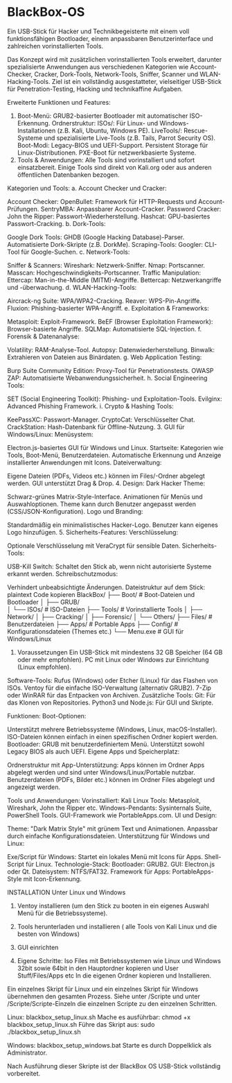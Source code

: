 # BlackBox-OS

Ein USB-Stick für Hacker und Technikbegeisterte mit einem voll funktionsfähigen Bootloader, einem anpassbaren Benutzerinterface und zahlreichen vorinstallierten Tools.

Das Konzept wird mit zusätzlichen vorinstallierten Tools erweitert, darunter spezialisierte Anwendungen aus verschiedenen Kategorien wie Account-Checker, Cracker, Dork-Tools, Network-Tools, Sniffer, Scanner und WLAN-Hacking-Tools. Ziel ist ein vollständig ausgestatteter, vielseitiger USB-Stick für Penetration-Testing, Hacking und technikaffine Aufgaben.

Erweiterte Funktionen und Features:
1. Boot-Menü:
GRUB2-basierter Bootloader mit automatischer ISO-Erkennung.
Ordnerstruktur:
ISOs/: Für Linux- und Windows-Installationen (z.B. Kali, Ubuntu, Windows PE).
LiveTools/: Rescue-Systeme und spezialisierte Live-Tools (z.B. Tails, Parrot Security OS).
Boot-Modi:
Legacy-BIOS und UEFI-Support.
Persistent Storage für Linux-Distributionen.
PXE-Boot für netzwerkbasierte Systeme.
2. Tools & Anwendungen:
Alle Tools sind vorinstalliert und sofort einsatzbereit. Einige Tools sind direkt von Kali.org oder aus anderen öffentlichen Datenbanken bezogen.

Kategorien und Tools:
a. Account Checker und Cracker:

Account Checker:
OpenBullet: Framework für HTTP-Requests und Account-Prüfungen.
SentryMBA: Anpassbarer Account-Cracker.
Password Cracker:
John the Ripper: Passwort-Wiederherstellung.
Hashcat: GPU-basiertes Passwort-Cracking.
b. Dork-Tools:

Google Dork Tools:
GHDB (Google Hacking Database)-Parser.
Automatisierte Dork-Skripte (z.B. DorkMe).
Scraping-Tools:
Googler: CLI-Tool für Google-Suchen.
c. Network-Tools:

Sniffer & Scanners:
Wireshark: Netzwerk-Sniffer.
Nmap: Portscanner.
Masscan: Hochgeschwindigkeits-Portscanner.
Traffic Manipulation:
Ettercap: Man-in-the-Middle (MITM)-Angriffe.
Bettercap: Netzwerkangriffe und -überwachung.
d. WLAN-Hacking-Tools:

Aircrack-ng Suite: WPA/WPA2-Cracking.
Reaver: WPS-Pin-Angriffe.
Fluxion: Phishing-basierter WPA-Angriff.
e. Exploitation & Frameworks:

Metasploit: Exploit-Framework.
BeEF (Browser Exploitation Framework): Browser-basierte Angriffe.
SQLMap: Automatisierte SQL-Injection.
f. Forensik & Datenanalyse:

Volatility: RAM-Analyse-Tool.
Autopsy: Datenwiederherstellung.
Binwalk: Extrahieren von Dateien aus Binärdaten.
g. Web Application Testing:

Burp Suite Community Edition: Proxy-Tool für Penetrationstests.
OWASP ZAP: Automatisierte Webanwendungssicherheit.
h. Social Engineering Tools:

SET (Social Engineering Toolkit): Phishing- und Exploitation-Tools.
Evilginx: Advanced Phishing Framework.
i. Crypto & Hashing Tools:

KeePassXC: Passwort-Manager.
CryptoCat: Verschlüsselter Chat.
CrackStation: Hash-Datenbank für Offline-Nutzung.
3. GUI für Windows/Linux:
Menüsystem:

Electron.js-basiertes GUI für Windows und Linux.
Startseite: Kategorien wie Tools, Boot-Menü, Benutzerdateien.
Automatische Erkennung und Anzeige installierter Anwendungen mit Icons.
Dateiverwaltung:

Eigene Dateien (PDFs, Videos etc.) können im Files/-Ordner abgelegt werden.
GUI unterstützt Drag & Drop.
4. Design:
Dark Hacker Theme:

Schwarz-grünes Matrix-Style-Interface.
Animationen für Menüs und Auswahloptionen.
Theme kann durch Benutzer angepasst werden (CSS/JSON-Konfiguration).
Logo und Branding:

Standardmäßig ein minimalistisches Hacker-Logo.
Benutzer kann eigenes Logo hinzufügen.
5. Sicherheits-Features:
Verschlüsselung:

Optionale Verschlüsselung mit VeraCrypt für sensible Daten.
Sicherheits-Tools:

USB-Kill Switch: Schaltet den Stick ab, wenn nicht autorisierte Systeme erkannt werden.
Schreibschutzmodus:

Verhindert unbeabsichtigte Änderungen.
Dateistruktur auf dem Stick:
plaintext
Code kopieren
BlackBox/
├── Boot/            # Boot-Dateien und Bootloader
│   ├── GRUB/        
│   └── ISOs/        # ISO-Dateien
├── Tools/           # Vorinstallierte Tools
│   ├── Network/
│   ├── Cracking/
│   ├── Forensic/
│   └── Others/
├── Files/           # Benutzerdateien
├── Apps/            # Portable Apps
├── Config/          # Konfigurationsdateien (Themes etc.)
└── Menu.exe         # GUI für Windows/Linux



1. Voraussetzungen
Ein USB-Stick mit mindestens 32 GB Speicher (64 GB oder mehr empfohlen).
PC mit Linux oder Windows zur Einrichtung (Linux empfohlen).

Software-Tools:
Rufus (Windows) oder Etcher (Linux) für das Flashen von ISOs.
Ventoy für die einfache ISO-Verwaltung (alternativ GRUB2).
7-Zip oder WinRAR für das Entpacken von Archiven.
Zusätzliche Tools:
Git: Für das Klonen von Repositories.
Python3 und Node.js: Für GUI und Skripte.

Funktionen:
Boot-Optionen:

Unterstützt mehrere Betriebssysteme (Windows, Linux, macOS-Installer).
ISO-Dateien können einfach in einen spezifischen Ordner kopiert werden.
Bootloader: GRUB mit benutzerdefiniertem Menü.
Unterstützt sowohl Legacy BIOS als auch UEFI.
Eigene Apps und Speicherplatz:

Ordnerstruktur mit App-Unterstützung:
Apps können im Ordner Apps abgelegt werden und sind unter Windows/Linux/Portable nutzbar.
Benutzerdateien (PDFs, Bilder etc.) können im Ordner Files abgelegt und angezeigt werden.

Tools und Anwendungen:
Vorinstalliert:
Kali Linux Tools: Metasploit, Wireshark, John the Ripper etc.
Windows-Pendants: Sysinternals Suite, PowerShell Tools.
GUI-Framework wie PortableApps.com.
UI und Design:

Theme: "Dark Matrix Style" mit grünem Text und Animationen.
Anpassbar durch einfache Konfigurationsdateien.
Unterstützung für Windows und Linux:

Exe/Script für Windows: Startet ein lokales Menü mit Icons für Apps.
Shell-Script für Linux.
Technologie-Stack:
Bootloader: GRUB2.
GUI: Electron.js oder Qt.
Dateisystem: NTFS/FAT32.
Framework für Apps: PortableApps-Style mit Icon-Erkennung.


INSTALLATION
Unter Linux und Windows

1. Ventoy installieren (um den Stick zu booten in ein eigenes Auswahl Menü für die Betriebssysteme).
2. Tools herunterladen und installieren ( alle Tools von Kali Linux und die besten von Windows)
3. GUI einrichten

4. Eigene Schritte: Iso Files mit Betriebssystemen wie Linux und Windows 32bit sowie 64bit in den Hauptordner kopieren und User Stuff/Files/Apps etc In die eigenen Ordner kopieren und Installieren.

Ein einzelnes Skript für Linux und ein einzelnes Skript für Windows übernehmen den gesamten Prozess. Siehe unter /Scripte und unter /Scripte/Scripte-Einzeln die einzelnen Scripte zu den einzelnen Schritten.


Linux: blackbox_setup_linux.sh
Mache es ausführbar: chmod +x blackbox_setup_linux.sh
Führe das Skript aus: sudo ./blackbox_setup_linux.sh

Windows: blackbox_setup_windows.bat
Starte es durch Doppelklick als Administrator.


Nach Ausführung dieser Skripte ist der BlackBox OS USB-Stick vollständig vorbereitet.



